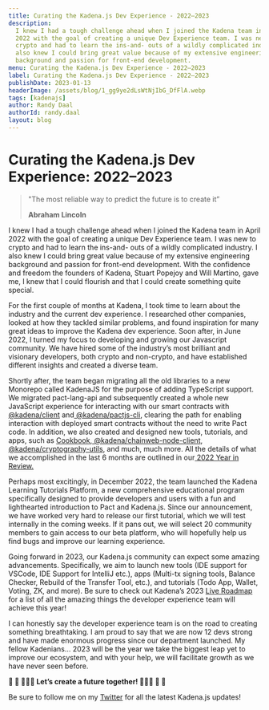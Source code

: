 ```yaml
---
title: Curating the Kadena.js Dev Experience - 2022–2023
description:
  I knew I had a tough challenge ahead when I joined the Kadena team in April
  2022 with the goal of creating a unique Dev Experience team. I was new to
  crypto and had to learn the ins-and- outs of a wildly complicated industry. I
  also knew I could bring great value because of my extensive engineering
  background and passion for front-end development.
menu: Curating the Kadena.js Dev Experience - 2022–2023
label: Curating the Kadena.js Dev Experience - 2022–2023
publishDate: 2023-01-13
headerImage: /assets/blog/1_gg9ye2dLsWtNjIbG_DfFlA.webp
tags: [kadenajs]
author: Randy Daal
authorId: randy.daal
layout: blog
---
```


# Curating the Kadena.js Dev Experience: 2022–2023

> "The most reliable way to predict the future is to create it”
>
> **Abraham Lincoln**

I knew I had a tough challenge ahead when I joined the Kadena team in April 2022
with the goal of creating a unique Dev Experience team. I was new to crypto and
had to learn the ins-and- outs of a wildly complicated industry. I also knew I
could bring great value because of my extensive engineering background and
passion for front-end development. With the confidence and freedom the founders
of Kadena, Stuart Popejoy and Will Martino, gave me, I knew that I could
flourish and that I could create something quite special.

For the first couple of months at Kadena, I took time to learn about the
industry and the current dev experience. I researched other companies, looked at
how they tackled similar problems, and found inspiration for many great ideas to
improve the Kadena dev experience. Soon after, in June 2022, I turned my focus
to developing and growing our Javascript community. We have hired some of the
industry’s most brilliant and visionary developers, both crypto and non-crypto,
and have established different insights and created a diverse team.

Shortly after, the team began migrating all the old libraries to a new Monorepo
called KadenaJS for the purpose of adding TypeScript support. We migrated
pact-lang-api and subsequently created a whole new JavaScript experience for
interacting with our smart contracts with
[@kadena/client](https://github.com/kadena-community/kadena.js/tree/master/packages/libs/client#kadenajs---client)
and[ @kadena/pactjs-cli](https://github.com/kadena-community/kadena.js/tree/master/packages/tools/pactjs-cli),
clearing the path for enabling interaction with deployed smart contracts without
the need to write Pact code. In addition, we also created and designed new
tools, tutorials, and apps, such as
[Cookbook](https://github.com/kadena-community/kadena.js/tree/master/packages/tools/cookbook),[ @kadena/chainweb-node-client](https://github.com/kadena-community/kadena.js/tree/master/packages/libs/chainweb-node-client),
[@kadena/cryptography-utils](https://github.com/kadena-community/kadena.js/tree/master/packages/libs/cryptography-utils),
and much, much more. All the details of what we accomplished in the last 6
months are outlined in
our[ 2022 Year in Review.](/docs/blogchain/2022/kadena-2022-year-in-review-2022-12-22)

Perhaps most excitingly, in December 2022, the team launched the Kadena Learning
Tutorials Platform, a new comprehensive educational program specifically
designed to provide developers and users with a fun and lighthearted
introduction to Pact and Kadena.js. Since our announcement, we have worked very
hard to release our first tutorial, which we will test internally in the coming
weeks. If it pans out, we will select 20 community members to gain access to our
beta platform, who will hopefully help us find bugs and improve our learning
experience.

Going forward in 2023, our Kadena.js community can expect some amazing
advancements. Specifically, we aim to launch new tools (IDE support for VSCode,
IDE Support for IntelliJ etc.), apps (Multi-tx signing tools, Balance Checker,
Rebuild of the Transfer Tool, etc.), and tutorials (Todo App, Wallet, Voting,
ZK, and more). Be sure to check out Kadena’s 2023
[Live Roadmap](https://kadena.io/roadmap/) for a list of all the amazing things
the developer experience team will achieve this year!

I can honestly say the developer experience team is on the road to creating
something breathtaking. I am proud to say that we are now 12 devs strong and
have made enormous progress since our department launched. My fellow Kadenians…
2023 will be the year we take the biggest leap yet to improve our ecosystem, and
with your help, we will facilitate growth as we have never seen before.

**🚀 🚀 🧑🏾‍🚀 Let’s create a future together! 👩🏻‍🚀 🚀 🚀**

Be sure to follow me on my [Twitter](http://@Randynamic_4) for all the latest
Kadena.js updates!
